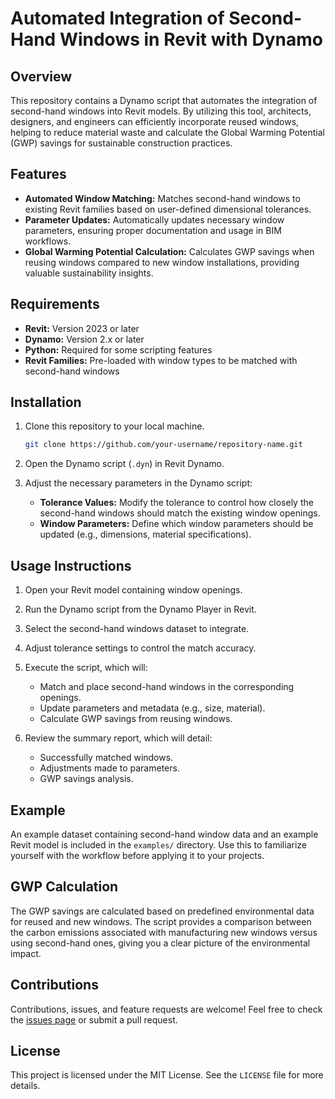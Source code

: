 
# Automated Integration of Second-Hand Windows in Revit with Dynamo

## Overview
This repository contains a Dynamo script that automates the integration of second-hand windows into Revit models. By utilizing this tool, architects, designers, and engineers can efficiently incorporate reused windows, helping to reduce material waste and calculate the Global Warming Potential (GWP) savings for sustainable construction practices.

## Features
- **Automated Window Matching:** Matches second-hand windows to existing Revit families based on user-defined dimensional tolerances.
- **Parameter Updates:** Automatically updates necessary window parameters, ensuring proper documentation and usage in BIM workflows.
- **Global Warming Potential Calculation:** Calculates GWP savings when reusing windows compared to new window installations, providing valuable sustainability insights.

## Requirements
- **Revit:** Version 2023 or later
- **Dynamo:** Version 2.x or later
- **Python:** Required for some scripting features
- **Revit Families:** Pre-loaded with window types to be matched with second-hand windows

## Installation
1. Clone this repository to your local machine.
   ```bash
   git clone https://github.com/your-username/repository-name.git
   ```
2. Open the Dynamo script (`.dyn`) in Revit Dynamo.

3. Adjust the necessary parameters in the Dynamo script:
   - **Tolerance Values:** Modify the tolerance to control how closely the second-hand windows should match the existing window openings.
   - **Window Parameters:** Define which window parameters should be updated (e.g., dimensions, material specifications).

## Usage Instructions
1. Open your Revit model containing window openings.
2. Run the Dynamo script from the Dynamo Player in Revit.
3. Select the second-hand windows dataset to integrate.
4. Adjust tolerance settings to control the match accuracy.
5. Execute the script, which will:
   - Match and place second-hand windows in the corresponding openings.
   - Update parameters and metadata (e.g., size, material).
   - Calculate GWP savings from reusing windows.

6. Review the summary report, which will detail:
   - Successfully matched windows.
   - Adjustments made to parameters.
   - GWP savings analysis.

## Example
An example dataset containing second-hand window data and an example Revit model is included in the `examples/` directory. Use this to familiarize yourself with the workflow before applying it to your projects.

## GWP Calculation
The GWP savings are calculated based on predefined environmental data for reused and new windows. The script provides a comparison between the carbon emissions associated with manufacturing new windows versus using second-hand ones, giving you a clear picture of the environmental impact.

## Contributions
Contributions, issues, and feature requests are welcome! Feel free to check the [issues page](https://github.com/your-username/repository-name/issues) or submit a pull request.

## License
This project is licensed under the MIT License. See the `LICENSE` file for more details.
